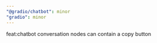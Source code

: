 ```yaml
---
"@gradio/chatbot": minor
"gradio": minor
---
```


feat:chatbot conversation nodes can contain a copy button
